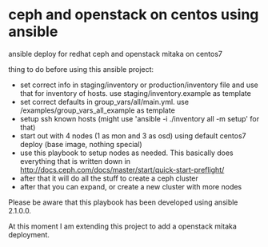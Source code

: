 # ceph and openstack on centos using ansible
ansible deploy for redhat ceph and openstack mitaka on centos7

thing to do before using this ansible project:
- set correct info in staging/inventory or production/inventory file and use that for inventory of hosts. use staging/inventory.example as template
- set correct defaults in group_vars/all/main.yml. use /examples/group_vars_all_example as template
- setup ssh known hosts (might use 'ansible -i ./inventory all -m setup' for that)
- start out with 4 nodes (1 as mon and 3 as osd) using default centos7 deploy (base image, nothing special)
- use this playbook to setup nodes as needed. This basically does everything that is written down in 
  http://docs.ceph.com/docs/master/start/quick-start-preflight/
- after that it will do all the stuff to create a ceph cluster
- after that you can expand, or create a new cluster with more nodes

Please be aware that this playbook has been developed using ansible 2.1.0.0.

At this moment I am extending this project to add a openstack mitaka deployment.
